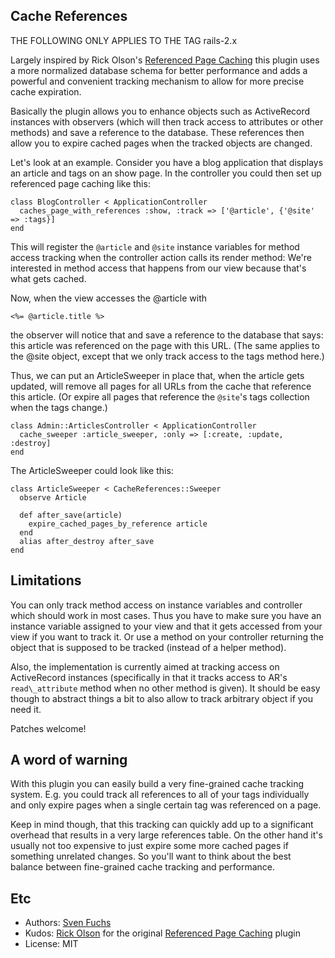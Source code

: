 ## Cache References

THE FOLLOWING ONLY APPLIES TO THE TAG rails-2.x

Largely inspired by Rick Olson's [Referenced Page Caching](http://svn.techno-weenie.net/projects/plugins/referenced_page_caching/)
this plugin uses a more normalized database schema for better performance 
and adds a powerful and convenient tracking mechanism to allow for more 
precise cache expiration.

Basically the plugin allows you to enhance objects such as ActiveRecord
instances with observers (which will then track access to attributes or other
methods) and save a reference to the database. These references then allow you
to expire cached pages when the tracked objects are changed.

Let's look at an example. Consider you have a blog application that displays
an article and tags on an show page. In the controller you could then set up
referenced page caching like this:

    class BlogController < ApplicationController
      caches_page_with_references :show, :track => ['@article', {'@site' => :tags}]
    end

This will register the `@article` and `@site` instance variables for method
access tracking when the controller action calls its render method: We're
interested in method access that happens from our view because that's what
gets cached.

Now, when the view accesses the @article with

    <%= @article.title %>

the observer will notice that and save a reference to the database that says:
this article was referenced on the page with this URL. (The same applies to
the @site object, except that we only track access to the tags method here.)

Thus, we can put an ArticleSweeper in place that, when the article gets
updated, will remove all pages for all URLs from the cache that reference this
article. (Or expire all pages that reference the `@site`'s tags collection
when the tags change.)

    class Admin::ArticlesController < ApplicationController
      cache_sweeper :article_sweeper, :only => [:create, :update, :destroy]
    end

The ArticleSweeper could look like this:

    class ArticleSweeper < CacheReferences::Sweeper
      observe Article
    
      def after_save(article)
        expire_cached_pages_by_reference article
      end
      alias after_destroy after_save
    end


## Limitations

You can only track method access on instance variables and controller which
should work in most cases. Thus you have to make sure you have an instance
variable assigned to your view and that it gets accessed from your view if you
want to track it. Or use a method on your controller returning the object that
is supposed to be tracked (instead of a helper method).

Also, the implementation is currently aimed at tracking access on ActiveRecord
instances (specifically in that it tracks access to AR's `read\_attribute`
method when no other method is given). It should be easy though to abstract
things a bit to also allow to track arbitrary object if you need it.

Patches welcome!

## A word of warning

With this plugin you can easily build a very fine-grained cache tracking
system. E.g. you could track all references to all of your tags individually
and only expire pages when a single certain tag was referenced on a page.

Keep in mind though, that this tracking can quickly add up to a significant
overhead that results in a very large references table. On the other hand it's
usually not too expensive to just expire some more cached pages if something
unrelated changes. So you'll want to think about the best balance between
fine-grained cache tracking and performance.


## Etc

* Authors: [Sven Fuchs](http://www.artweb-design.de) <svenfuchs at artweb-design dot de>  
* Kudos: [Rick Olson](http://techno-weenie.net/) for the original [Referenced Page Caching](http://svn.techno-weenie.net/projects/plugins/referenced_page_caching/) plugin  
* License: MIT 
